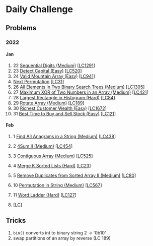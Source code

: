 # Daily Challenge

## Problems

### 2022

#### Jan

1. 22 [Sequential Digits (Medium)](Sequential-Digits-(Medium).py)
[[LC1291](https://leetcode.com/problems/sequential-digits/)]
1. 23 [Detect Capital (Easy)](Detect-Capital-(Easy).py)
[[LC520](https://leetcode.com/problems/detect-capital/)]
1. 24 [Valid Mountain Array (Easy)](Valid-Mountain-Array-(Easy).py)
[[LC941](https://leetcode.com/problems/valid-mountain-array/)]
1. [Next Permutation](Next-Permutation-(Medium).py)
[[LC31](https://leetcode.com/problems/next-permutation/)]
1. 26 [All Elements in Two Binary Search Trees (Medium)](All-Elements-in-Two-Binary-Search-Trees-(Medium).py)
[[LC1305](https://leetcode.com/problems/all-elements-in-two-binary-search-trees/)]
1. 27 [Maximum XOR of Two Numbers in an Array (Medium)]()
[[LC421](https://leetcode.com/problems/maximum-xor-of-two-numbers-in-an-array/)]
1. 28 [Largest Rectangle in Histogram (Hard)](Largest-Rectangle-in-Histogram-(Hard).py)
[[LC84](https://leetcode.com/problems/largest-rectangle-in-histogram/)]
1. 29 [Rotate Array (Medium)](Rotate-Array-(Medium).py)
[[LC189](https://leetcode.com/problems/rotate-array/)]
1. 30 [Richest Customer Wealth (Easy)](Richest-Customer-Wealth-(Easy).py)
[[LC1672](https://leetcode.com/problems/richest-customer-wealth/)]
1. 31 [Best Time to Buy and Sell Stock (Easy)](Best-Time-to-Buy-and-Sell-Stock-(Easy).py)
[[LC121](https://leetcode.com/problems/best-time-to-buy-and-sell-stock/description/)]

#### Feb

1. 1 [Find All Anagrams in a String (Medium)](Find-All-Anagrams-in-a-String-(Medium).py)
[[LC438](https://leetcode.com/problems/find-all-anagrams-in-a-string)]
1. 2 [4Sum II (Medium)](4Sum-II-(Medium).py)
[[LC454](https://leetcode.com/problems/4sum-ii/)]
1. 3 [Contiguous Array (Medium)](Contiguous-Array-(Medium).py)
[[LC525](https://leetcode.com/problems/contiguous-array/)]
1. 4 [Merge K Sorted Lists (Hard)](Merge-K-Sorted-Lists-(medium).py)
[[LC23](https://leetcode.com/problems/merge-k-sorted-lists/)]
1. 5 [Remove Duplicates from Sorted Array II (Medium)](Remove-Duplicates-from-Sorted-Array-II-(Medium).py)
[[LC80](https://leetcode.com/problems/remove-duplicates-from-sorted-array-ii/)]
1. 10 [Permutation in String (Medium)](Permutation-in-String-(Medium).py)
[[LC567](https://leetcode.com/problems/permutation-in-string/)]
1. 11 [Word Ladder (Hard)](Word-Ladder-(Hard).py)
[[LC127](https://leetcode.com/problems/word-ladder/)]

1. []()
[[LC]()]

## Tricks

1. `bin()` converts int to binary string 2 -> '0b10'
2. swap partitions of an array by reverse (LC 189)

